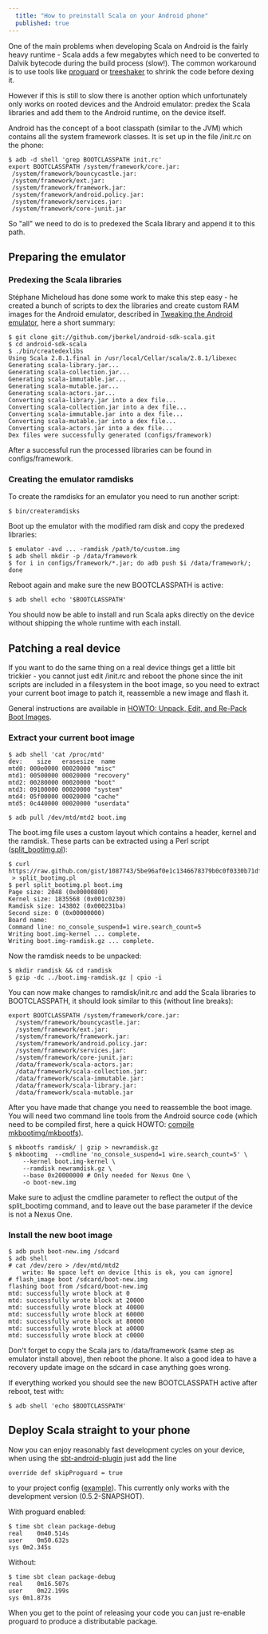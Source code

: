 ```yaml
---
  title: "How to preinstall Scala on your Android phone"
  published: true
---
```


One of the main problems when developing Scala on Android is the fairly heavy
runtime - Scala adds a few megabytes which need to be converted to Dalvik
bytecode during the build process (slow!). The common workaround is to use tools like
[proguard][] or [treeshaker][] to shrink the code before dexing it.

However if this is still to slow there is another option which unfortunately
only works on rooted devices and the Android emulator: predex the Scala
libraries and add them to the Android runtime, on the device itself.

Android has the concept of a boot classpath (similar to the JVM) which contains
all the system framework classes. It is set up in the file /init.rc on the
phone:

    $ adb -d shell 'grep BOOTCLASSPATH init.rc'
    export BOOTCLASSPATH /system/framework/core.jar:
     /system/framework/bouncycastle.jar:
     /system/framework/ext.jar:
     /system/framework/framework.jar:
     /system/framework/android.policy.jar:
     /system/framework/services.jar:
     /system/framework/core-junit.jar

So "all" we need to do is to predexed the Scala library and append it to this path.

## Preparing the emulator

### Predexing the Scala libraries

St&eacute;phane Micheloud has done some work to make this step easy - he created
a bunch of scripts to dex the libraries and create custom RAM images for the Android emulator, described in
[Tweaking the Android emulator][], here a short summary:

    $ git clone git://github.com/jberkel/android-sdk-scala.git
    $ cd android-sdk-scala
    $ ./bin/createdexlibs
    Using Scala 2.8.1.final in /usr/local/Cellar/scala/2.8.1/libexec
    Generating scala-library.jar...
    Generating scala-collection.jar...
    Generating scala-immutable.jar...
    Generating scala-mutable.jar...
    Generating scala-actors.jar...
    Converting scala-library.jar into a dex file...
    Converting scala-collection.jar into a dex file...
    Converting scala-immutable.jar into a dex file...
    Converting scala-mutable.jar into a dex file...
    Converting scala-actors.jar into a dex file...
    Dex files were successfully generated (configs/framework)

After a successful run the processed libraries can be found in
configs/framework.

### Creating the emulator ramdisks

To create the ramdisks for an emulator you need to run another script:

    $ bin/createramdisks

Boot up the emulator with the modified ram disk and copy the predexed libraries:

    $ emulator -avd ... -ramdisk /path/to/custom.img
    $ adb shell mkdir -p /data/framework
    $ for i in configs/framework/*.jar; do adb push $i /data/framework/; done

Reboot again and make sure the new BOOTCLASSPATH is active:

    $ adb shell echo '$BOOTCLASSPATH'

You should now be able to install and run Scala apks directly on the device
without shipping the whole runtime with each install.

## Patching a real device

If you want to do the same thing on a real device things get a little bit trickier -
you cannot just edit /init.rc and reboot the phone since the init scripts are
included in a filesystem in the boot image, so you need to extract your current
boot image to patch it, reassemble a new image and flash it.

General instructions are available in [HOWTO: Unpack, Edit, and Re-Pack Boot Images][].

### Extract your current boot image

    $ adb shell 'cat /proc/mtd'
    dev:    size   erasesize  name
    mtd0: 000e0000 00020000 "misc"
    mtd1: 00500000 00020000 "recovery"
    mtd2: 00280000 00020000 "boot"
    mtd3: 09100000 00020000 "system"
    mtd4: 05f00000 00020000 "cache"
    mtd5: 0c440000 00020000 "userdata"

    $ adb pull /dev/mtd/mtd2 boot.img

The boot.img file uses a custom layout which contains a header, kernel and the
ramdisk. These parts can be extracted using a Perl script ([split_bootimg.pl][]):

    $ curl https://raw.github.com/gist/1087743/5be96af0e1c1346678379b0c0f0330b71df51f25/split_bootimg.pl
     > split_bootimg.pl
    $ perl split_bootimg.pl boot.img
    Page size: 2048 (0x00000800)
    Kernel size: 1835568 (0x001c0230)
    Ramdisk size: 143802 (0x000231ba)
    Second size: 0 (0x00000000)
    Board name:
    Command line: no_console_suspend=1 wire.search_count=5
    Writing boot.img-kernel ... complete.
    Writing boot.img-ramdisk.gz ... complete.

Now the ramdisk needs to be unpacked:

    $ mkdir ramdisk && cd ramdisk
    $ gzip -dc ../boot.img-ramdisk.gz | cpio -i

You can now make changes to ramdisk/init.rc and add the Scala libraries to
BOOTCLASSPATH, it should look similar to this (without line breaks):

    export BOOTCLASSPATH /system/framework/core.jar:
      /system/framework/bouncycastle.jar:
      /system/framework/ext.jar:
      /system/framework/framework.jar:
      /system/framework/android.policy.jar:
      /system/framework/services.jar:
      /system/framework/core-junit.jar:
      /data/framework/scala-actors.jar:
      /data/framework/scala-collection.jar:
      /data/framework/scala-immutable.jar:
      /data/framework/scala-library.jar:
      /data/framework/scala-mutable.jar

After you have made that change you need to reassemble the boot image. You will
need two command line tools from the Android source code (which need to be
compiled first, here a quick HOWTO: [compile mkbootimg/mkbootfs][]).

    $ mkbootfs ramdisk/ | gzip > newramdisk.gz
    $ mkbootimg  --cmdline 'no_console_suspend=1 wire.search_count=5' \
        --kernel boot.img-kernel \
        --ramdisk newramdisk.gz \
        --base 0x20000000 # Only needed for Nexus One \
        -o boot-new.img

Make sure to adjust the cmdline parameter to reflect the output of the
split\_bootimg command, and to leave out the base parameter if the device is not
a Nexus One.

### Install the new boot image

    $ adb push boot-new.img /sdcard
    $ adb shell
    # cat /dev/zero > /dev/mtd/mtd2
        write: No space left on device [this is ok, you can ignore]
    # flash_image boot /sdcard/boot-new.img
    flashing boot from /sdcard/boot-new.img
    mtd: successfully wrote block at 0
    mtd: successfully wrote block at 20000
    mtd: successfully wrote block at 40000
    mtd: successfully wrote block at 60000
    mtd: successfully wrote block at 80000
    mtd: successfully wrote block at a0000
    mtd: successfully wrote block at c0000


Don't forget to copy the Scala jars to /data/framework (same step as emulator
install above), then reboot the phone. It also a good idea to have a recovery update
image on the sdcard in case anything goes wrong.

If everything worked you should see the new BOOTCLASSPATH active after reboot,
test with:

    $ adb shell 'echo $BOOTCLASSPATH'

## Deploy Scala straight to your phone

Now you can enjoy reasonably fast development cycles on your device, when
using the [sbt-android-plugin][] just add the line

    override def skipProguard = true

to your project config ([example][project.scala]). This currently only works
with the development version (0.5.2-SNAPSHOT).

With proguard enabled:

    $ time sbt clean package-debug
    real    0m40.514s
    user    0m50.632s
    sys 0m2.345s

Without:

    $ time sbt clean package-debug
    real    0m16.507s
    user    0m22.199s
    sys 0m1.873s


When you get to the point of releasing your code you can just re-enable
proguard to produce a distributable package.

[treeshaker]: http://code.google.com/p/treeshaker/
[proguard]: http://proguard.sourceforge.net/
[split_bootimg.pl]: https://gist.github.com/1087743
[Tweaking the Android emulator]: http://lamp.epfl.ch/~michelou/android/emulator-android-sdk.html
[HOWTO: Unpack, Edit, and Re-Pack Boot Images]: http://android-dls.com/wiki/index.php?title=HOWTO:_Unpack%2C_Edit%2C_and_Re-Pack_Boot_Images
[compile mkbootimg/mkbootfs]: https://gist.github.com/1087757
[sbt-android-plugin]: https://github.com/jberkel/android-plugin
[project.scala]: https://gist.github.com/1087819
